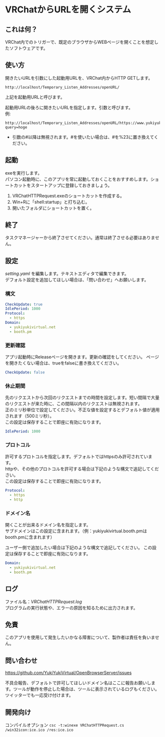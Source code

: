 # VRChatからURLを開くシステム
## これは何？
VRChat内でのトリガーで、既定のブラウザからWEBページを開くことを想定したソフトウェアです。

## 使い方
開きたいURLを引数にした起動用URLを、VRChat内からHTTP GETします。

```
http://localhost/Temporary_Listen_Addresses/openURL/
```

上記を起動用URLと呼びます。

起動用URLの後ろに開きたいURLを指定します。引数と呼びます。  
例:

```
http://localhost/Temporary_Listen_Addresses/openURL/https://www.yukiyukivirtual.net/?query=hoge  
```

- 引数の#以降は無視されます。#を使いたい場合は、#を%23に置き換えてください。

## 起動
exeを実行します。  
パソコン起動時に、このアプリを常に起動しておくことをおすすめします。ショートカットをスタートアップに登録しておきましょう。

1. VRChatHTTPRequest.exeのショートカットを作成する。
2. Win+Rに「shell:startup」と打ち込む。
3. 開いたフォルダにショートカットを置く。

## 終了
タスクマネージャーから終了させてください。通常は終了させる必要はありません。

## 設定
*setting.yaml* を編集します。テキストエディタで編集できます。  
デフォルト設定を追加してほしい場合は、「問い合わせ」へお願いします。

### 構文
```yaml
CheckUpdate: true
IdlePeriod: 1000
Protocol:
  - https
Domain:
  - yukiyukivirtual.net
  - booth.pm
```

### 更新確認
アプリ起動時にReleaseページを開きます。更新の確認をしてください。
ページを開きたくない場合は、trueをfalseに書き換えてください。

```yaml
CheckUpdate: false
```

### 休止期間
先のリクエストから次回のリクエストまでの時間を設定します。短い間隔で大量のリクエストが来た時に、この間隔以内のリクエストは無視されます。  
正のミリ秒単位で設定してください。不正な値を設定するとデフォルト値が適用されます（500ミリ秒）。  
この設定は保存することで即座に有効になります。

```yaml
IdlePeriod: 1000
```

### プロトコル
許可するプロトコルを指定します。デフォルトではhttpsのみ許可されています。  
httpや、その他のプロトコルを許可する場合は下記のような構文で追記してください。  
この設定は保存することで即座に有効になります。

```yaml
Protocol:
  - https
  - http
```

### ドメイン名
開くことが出来るドメイン名を指定します。  
サブドメインはこの設定に含まれます。（例：yukiyukivirtual.booth.pmはbooth.pmに含まれます）

ユーザー側で追加したい場合は下記のような構文で追記してください。
この設定は保存することで即座に有効になります。

```yaml
Domain:
  - yukiyukivirtual.net
  - booth.pm
```

## ログ
ファイル名：*VRChatHTTPRequest.log*  
プログラムの実行状態や、エラーの原因を知るために出力されます。

## 免責
このアプリを使用して発生したいかなる障害について、製作者は責任を負いません。

## 問い合わせ
https://github.com/YukiYukiVirtual/OpenBrowserServer/issues

不具合報告、デフォルトで許可してほしいドメイン名はここに報告お願いします。ツールが動作を停止した場合は、ツールに表示されているログもください。ツイッターでも一応受け付けます。

## 開発向け
コンパイルオプション `csc -t:winexe VRChatHTTPRequest.cs /win32icon:ice.ico /res:ice.ico`
